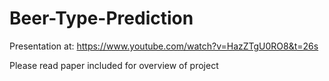 # Beer-Type-Prediction
Presentation at: https://www.youtube.com/watch?v=HazZTgU0RO8&t=26s

Please read paper included for overview of project
